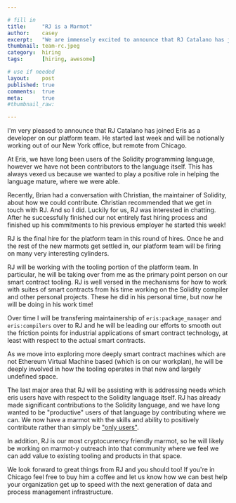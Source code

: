 ```yaml
---

# fill in
title:     "RJ is a Marmot"
author:    casey
excerpt:   "We are immensely excited to announce that RJ Catalano has joined Eris as a developer on our Platform Team."
thumbnail: team-rc.jpeg
category:  hiring
tags:      [hiring, awesome]

# use if needed
layout:    post
published: true
comments:  true
meta:      true
#thumbnail_raw:

---
```


I'm very pleased to announce that RJ Catalano has joined Eris as a developer on our platform team. He started last week and will be notionally working out of our New York office, but remote from Chicago.

At Eris, we have long been users of the Solidity programming language, however we have not been contributors to the language itself. This has always vexed us because we wanted to play a positive role in helping the language mature, where we were able.

Recently, Brian had a conversation with Christian, the maintainer of Solidity, about how we could contribute. Christian recommended that we get in touch with RJ. And so I did. Luckily for us, RJ was interested in chatting. After he successfully finished our not entirely fast hiring process and finished up his commitments to his previous employer he started this week!

RJ is the final hire for the platform team in this round of hires. Once he and the rest of the new marmots get settled in, our platform team will be firing on many very interesting cylinders.

RJ will be working with the tooling portion of the platform team. In particular, he will be taking over from me as the primary point person on our smart contract tooling. RJ is well versed in the mechanisms for how to work with suites of smart contracts from his time working on the Solidity compiler and other personal projects. These he did in his personal time, but now he will be doing in his work time!

Over time I will be transfering maintainership of `eris:package_manager` and `eris:compilers` over to RJ and he will be leading our efforts to smooth out the friction points for industrial applications of smart contract technology, at least with respect to the actual smart contracts.

As we move into exploring more deeply smart contract machines which are not Ethereum Virtual Machine based (which is on our workplan), he will be deeply involved in how the tooling operates in that new and largely undefined space.

The last major area that RJ will be assisting with is addressing needs which eris users have with respect to the Solidity language itself. RJ has already made significant contributions to the Solidity language, and we have long wanted to be "productive" users of that language by contributing where we can. We now have a marmot with the skills and ability to positively contribute rather than simply be ["only users"](https://db.erisindustries.com/distributed%20systems%20for%20business/2016/02/03/on-open-source-banks/).

In addition, RJ is our most cryptocurrency friendly marmot, so he will likely be working on marmot-y outreach into that community where we feel we can add value to existing tooling and products in that space.

We look forward to great things from RJ and you should too! If you're in Chicago feel free to buy him a coffee and let us know how we can best help your organization get up to speed with the next generation of data and process management infrastructure.
